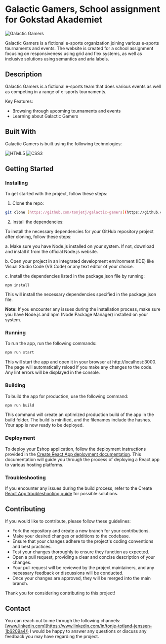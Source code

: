 # Galactic Gamers, School assignment for Gokstad Akademiet

![Galactic Gamers](https://github.com/user-attachments/assets/71bcc115-2abb-4401-b690-6cd31fa11b6c)


Galactic Gamers is a fictional e-sports organization joining various e-sports tournaments and events. 
The website is created for a school assignment focusing on responsiveness using grid and flex systems, as well as inclusive solutions using semantics and aria labels. 

## Description

Galactic Gamers is a fictional e-sports team that does various events as well as competing in a range of e-sports tournaments. 

Key Features:

- Browsing through upcoming tournaments and events
- Learning about Galactic Gamers

## Built With

Galactic Gamers is built using the following technologies: 

 ![HTML5](https://img.shields.io/badge/html5-%23E34F26.svg?style=for-the-badge&logo=html5&logoColor=white)
 ![CSS3](https://img.shields.io/badge/css3-%231572B6.svg?style=for-the-badge&logo=css3&logoColor=white)

## Getting Started

### Installing

To get started with the project, follow these steps:

1. Clone the repo:

```bash
git clone [https://github.com/tonjetj/galactic-gamers](https://github.com/tonjetj/galactic-gamers.git)
```

2. Install the dependencies:

To install the necessary dependencies for your GitHub repository project after cloning, follow these steps:

 a. Make sure you have Node.js installed on your system. If not, download and install it from the official Node.js website.

 b. Open your project in an integrated development environment (IDE) like Visual Studio Code (VS Code) or any text editor of your choice.

 c. Install the dependencies listed in the package.json file by running:
 
```
npm install 
```

This will install the necessary dependencies specified in the package.json file.

**Note:** If you encounter any issues during the installation process, make sure you have Node.js and npm (Node Package Manager) installed on your system.

### Running

To run the app, run the following commands:

```bash
npm run start
```

This will start the app and open it in your browser at http://localhost:3000. The page will automatically reload if you make any changes to the code. Any lint errors will be displayed in the console.

### Building

To build the app for production, use the following command:

```bash
npm run build
```

This command will create an optimized production build of the app in the build folder. The build is minified, and the filenames include the hashes. Your app is now ready to be deployed.

### Deployment

To deploy your Eshop application, follow the deployment instructions provided in the [Create React App deployment documentation](https://create-react-app.dev/docs/deployment/). This documentation will guide you through the process of deploying a React app to various hosting platforms.

### Troubleshooting
If you encounter any issues during the build process, refer to the Create [React App troubleshooting guide](https://create-react-app.dev/docs/troubleshooting/#npm-run-build-fails-to-minify) for possible solutions.

## Contributing

If you would like to contribute, please follow these guidelines:

- Fork the repository and create a new branch for your contributions.
- Make your desired changes or additions to the codebase.
- Ensure that your changes adhere to the project's coding conventions and best practices.
- Test your changes thoroughly to ensure they function as expected.
- Open a pull request, providing a clear and concise description of your changes.
- Your pull request will be reviewed by the project maintainers, and any necessary feedback or discussions will be conducted.
- Once your changes are approved, they will be merged into the main branch.

Thank you for considering contributing to this project!

## Contact

You can reach out to me through the following channels:
[www.linkedin.com](https://www.linkedin.com/in/tonje-totland-jenssen-1b6209a4/)
I would be happy to answer any questions or discuss any feedback you may have regarding the project.
